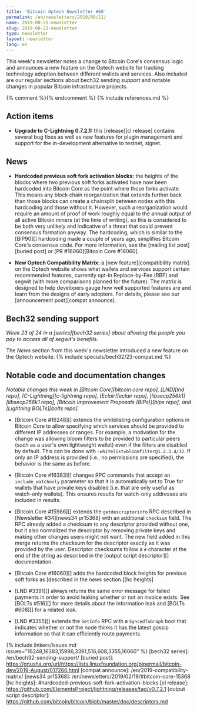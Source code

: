 ```yaml
---
title: 'Bitcoin Optech Newsletter #60'
permalink: /en/newsletters/2019/08/21/
name: 2019-08-21-newsletter
slug: 2019-08-21-newsletter
type: newsletter
layout: newsletter
lang: en
---
```

This week's newsletter notes a change to Bitcoin Core's consensus logic
and announces a new feature on the Optech website for tracking
technology adoption between different wallets and services.  Also
included are our regular sections about bech32 sending support and notable
changes in popular Bitcoin infrastructure projects.

{% comment %}<!-- include references.md below the fold but above any Jekyll/Liquid variables-->{% endcomment %}
{% include references.md %}

## Action items

- **Upgrade to C-Lightning 0.7.2.1:** this [release][cl release]
  contains several bug fixes as well as new features for plugin
  management and support for the in-development alternative to testnet,
  signet.

## News

- **Hardcoded previous soft fork activation blocks:** the heights of the
  blocks where two previous soft forks activated have now been hardcoded
  into Bitcoin Core as the point where those forks activate.  This
  means any block chain reorganization that extends further back than
  those blocks can create a chainsplit between nodes with this
  hardcoding and those without it.  However, such a reorganization would
  require an amount of proof of work roughly equal to the annual output
  of all active Bitcoin miners (at the time of writing), so this is
  considered to be both very unlikely and indicative of a threat that
  could prevent consensus formation anyway.  The hardcoding, which is
  similar to the [BIP90][] hardcoding made a couple of years ago,
  simplifies Bitcoin Core's consensus code.  For more information, see
  the [mailing list post][buried post] or [PR #16060][Bitcoin Core
  #16060].

- **New Optech Compatibility Matrix:** a [new feature][compatibility
  matrix] on the Optech
  website shows what wallets and services support certain recommended
  features, currently opt-in Replace-by-Fee (RBF) and segwit (with more
  comparisons planned for the future).  The matrix is designed to help
  developers gauge how well supported features are and learn from the
  designs of early adopters.  For details, please see our [announcement
  post][compat announce].

## Bech32 sending support

*Week 23 of 24 in a [series][bech32 series] about allowing the people
you pay to access all of segwit's benefits.*

The *News* section from this week's newsletter introduced a new feature
on the Optech website.  {% include specials/bech32/23-compat.md %}

## Notable code and documentation changes

*Notable changes this week in [Bitcoin Core][bitcoin core repo],
[LND][lnd repo], [C-Lightning][c-lightning repo], [Eclair][eclair repo],
[libsecp256k1][libsecp256k1 repo], [Bitcoin Improvement Proposals
(BIPs)][bips repo], and [Lightning BOLTs][bolts repo].*

- [Bitcoin Core #16248][] extends the whitelisting configuration options
  in Bitcoin Core to allow specifying which services should be provided
  to different IP addresses or ranges.  For example, a motivation for
  the change was allowing bloom filters to be provided to particular
  peers (such as a user's own lightweight wallet) even if the filters
  are disabled by default.  This can be done with
  `-whitelist=bloomfilter@1.2.3.4/32`.  If only an IP
  address is provided (i.e., no permissions are specified), the behavior
  is the same as before.

- [Bitcoin Core #16383][] changes RPC commands that accept an
  `include_watchonly` parameter so that it is automatically set to True
  for wallets that have private keys disabled (i.e. that are only useful
  as watch-only wallets).  This ensures results for watch-only addresses
  are included in results.

- [Bitcoin Core #15986][] extends the `getdescriptorinfo` RPC described
  in [Newsletter #34][news34 pr15368] with an additional `checksum`
  field.  The RPC already added a checksum to any descriptor provided
  without one, but it also normalized the descriptor by removing private
  keys and making other changes users might not want.  The new field
  added in this merge returns the checksum for the descriptor exactly as
  it was provided by the user.  Descriptor checksums follow a `#`
  character at the end of the string as described in the [output script
  descriptor][] documentation.

- [Bitcoin Core #16060][] adds the hardcoded block heights for previous
  soft forks as [described in the *news* section.][hc heights]

- [LND #3391][] always returns the same error message for failed
  payments in order to avoid leaking whether or not an invoice exists.
  See [BOLTs #516][] for more details about the
  information leak and [BOLTs #608][] for a related leak.

- [LND #3355][] extends the `GetInfo` RPC with a `SyncedToGraph` bool
  that indicates whether or not the node thinks it has the latest gossip
  information so that it can efficiently route payments.

{% include linkers/issues.md issues="16248,16383,15986,3391,516,608,3355,16060" %}
[bech32 series]: /en/bech32-sending-support/
[buried post]: https://gnusha.org/url/https://lists.linuxfoundation.org/pipermail/bitcoin-dev/2019-August/017266.html
[compat announce]: /en/2019-compatibility-matrix/
[news34 pr15368]: /en/newsletters/2019/02/19/#bitcoin-core-15368
[hc heights]: #hardcoded-previous-soft-fork-activation-blocks
[cl release]: https://github.com/ElementsProject/lightning/releases/tag/v0.7.2.1
[output script descriptor]: https://github.com/bitcoin/bitcoin/blob/master/doc/descriptors.md
